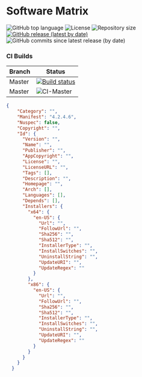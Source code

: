 # Software Matrix
                    
![GitHub top language](https://img.shields.io/github/languages/top/repasscloud/software-library?logo=powershell)
![License](https://img.shields.io/github/license/repasscloud/software-library.svg)
![Repository size](https://img.shields.io/github/repo-size/repasscloud/software-library.svg)
[![GitHub release (latest by date)](https://img.shields.io/github/v/release/repasscloud/software-library)](https://github.com/repasscloud/software-library/releases/latest)
![GitHub commits since latest release (by date)](https://img.shields.io/github/commits-since/repasscloud/software-library/latest)


### CI Builds
| Branch | Status |
|--------|--------|
| Master | [![Build status](https://ci.appveyor.com/api/projects/status/xbwb6sru7an9pfbg/branch/master?svg=true)](https://ci.appveyor.com/project/danijeljw/software-library/branch/master) |
| Master | ![CI-Master](https://github.com/repasscloud/software-library/workflows/CI-Master/badge.svg?branch=master) |


```json
{
    "Category": "",
    "Manifest": "4.2.4.6",
    "Nuspec": false,
    "Copyright": "",
    "Id": {
      "Version": "",
      "Name": "",
      "Publisher": "",
      "AppCopyright": "",
      "License": "",
      "LicenseURL": "",
      "Tags": [],
      "Description": "",
      "Homepage": "",
      "Arch": [],
      "Languages": [],
      "Depends": [],
      "Installers": {
        "x64": {
          "en-US": {
            "Url": "",
            "FollowUrl": "",
            "Sha256": "",
            "Sha512": "",
            "InstallerType": "",
            "InstallSwitches": "",
            "UninstallString": "",
            "UpdateURI": "",
            "UpdateRegex": ""
          }
        },
        "x86": {
          "en-US": {
            "Url": "",
            "FollowUrl": "",
            "Sha256": "",
            "Sha512": "",
            "InstallerType": "",
            "InstallSwitches": "",
            "UninstallString": "",
            "UpdateURI": "",
            "UpdateRegex": ""
          }
        }
      }
    }
  }
```
